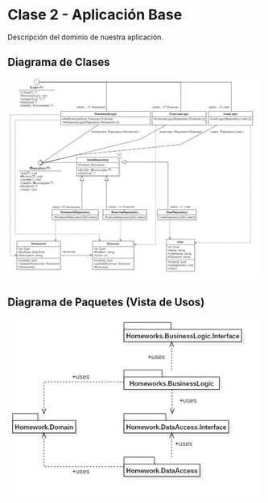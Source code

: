 # Clase 2 - Aplicación Base

Descripción del dominio de nuestra aplicación.

## Diagrama de Clases

![IMAGE](/imgs/DiagramaClases.png)

## Diagrama de Paquetes (Vista de Usos)

![IMAGE](/imgs/DiagramaPaquetes.png)
